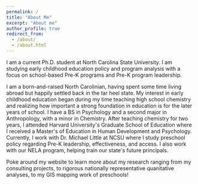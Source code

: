 ```yaml
---
permalink: /
title: "About Me"
excerpt: "About me"
author_profile: true
redirect_from: 
  - /about/
  - /about.html
---
```

 
I am a current Ph.D. student at North Carolina State University. I am studying early childhood education policy and program analysis with a focus on school-based Pre-K programs and Pre-K program leadership. 

I am a born-and-raised North Carolinian, having spent some time living abroad but happily settled back in the tar heel state. My interest in early childhood education began during my time teaching high school chemistry and realizing how important a strong foundation in education is for the later years of school. I have a BS in Psychology and a second major in Anthropology, with a minor in Chemistry. After teaching chemistry for two years, I attended Harvard University's Graduate School of Education where I received a Master's of Education in Human Development and Psychology. Currently, I work with Dr. Michael Little at NCSU where I study preschool policy regarding Pre-K leadership, effectiveness, and access. I also work with our NELA program, helping train our state's future principals. 

Poke around my website to learn more about my research ranging from my consulting projects, to rigorous nationally representative quanitative analyses, to my GIS mapping work of preschools!

